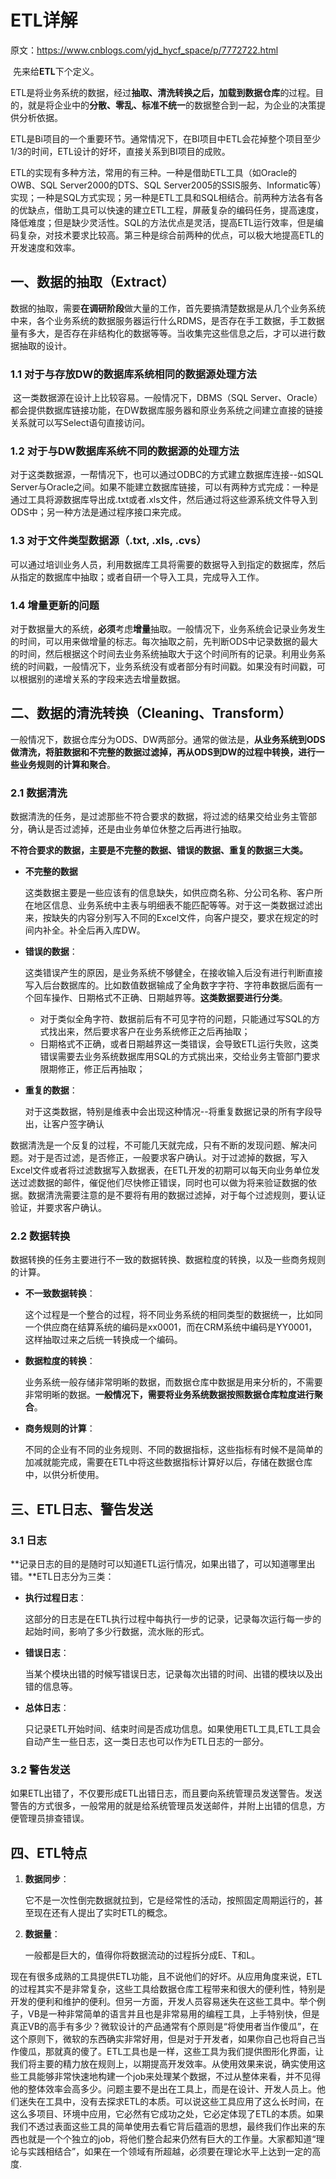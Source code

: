 # ETL详解

原文：https://www.cnblogs.com/yjd_hycf_space/p/7772722.html



​        先来给**ETL**下个定义。

​        ETL是将业务系统的数据，经过**抽取、清洗转换之后，加载到数据仓库**的过程。目的，就是将企业中的**分散、零乱、标准不统一**的数据整合到一起，为企业的决策提供分析依据。

​        ETL是Bi项目的一个重要环节。通常情况下，在BI项目中ETL会花掉整个项目至少1/3的时间，ETL设计的好坏，直接关系到BI项目的成败。

​        ETL的实现有多种方法，常用的有三种。一种是借助ETL工具（如Oracle的OWB、SQL Server2000的DTS、SQL Server2005的SSIS服务、Informatic等）实现；一种是SQL方式实现；另一种是ETL工具和SQL相结合。前两种方法各有各的优缺点，借助工具可以快速的建立ETL工程，屏蔽复杂的编码任务，提高速度，降低难度；但是缺少灵活性。SQL的方法优点是灵活，提高ETL运行效率，但是编码复杂，对技术要求比较高。第三种是综合前两种的优点，可以极大地提高ETL的开发速度和效率。

## 一、数据的抽取（Extract）

​        数据的抽取，需要**在调研阶段**做大量的工作，首先要搞清楚数据是从几个业务系统中来，各个业务系统的数据服务器运行什么RDMS，是否存在手工数据，手工数据量有多大，是否存在非结构化的数据等等。当收集完这些信息之后，才可以进行数据抽取的设计。

### 1.1 对于与存放DW的数据库系统相同的数据源处理方法

​        这一类数据源在设计上比较容易。一般情况下，DBMS（SQL Server、Oracle）都会提供数据库链接功能，在DW数据库服务器和原业务系统之间建立直接的链接关系就可以写Select语句直接访问。

### 1.2 对于与DW数据库系统不同的数据源的处理方法

​        对于这类数据源，一帮情况下，也可以通过ODBC的方式建立数据库连接--如SQL Server与Oracle之间。如果不能建立数据库链接，可以有两种方式完成：一种是通过工具将源数据库导出成.txt或者.xls文件，然后通过将这些源系统文件导入到ODS中；另一种方法是通过程序接口来完成。

### 1.3 对于文件类型数据源（.txt, .xls, .cvs）

​        可以通过培训业务人员，利用数据库工具将需要的数据导入到指定的数据库，然后从指定的数据库中抽取；或者自研一个导入工具，完成导入工作。

### 1.4 增量更新的问题

​        对于数据量大的系统，**必须**考虑**增量**抽取。一般情况下，业务系统会记录业务发生的时间，可以用来做增量的标志。每次抽取之前，先判断ODS中记录数据的最大的时间，然后根据这个时间去业务系统抽取大于这个时间所有的记录。利用业务系统的时间戳，一般情况下，业务系统没有或者部分有时间戳。如果没有时间戳，可以根据别的递增关系的字段来选去增量数据。

## 二、数据的清洗转换（Cleaning、Transform）

​        一般情况下，数据仓库分为ODS、DW两部分。通常的做法是，**从业务系统到ODS做清洗，将脏数据和不完整的数据过滤掉，再从ODS到DW的过程中转换，进行一些业务规则的计算和聚合**。

### 2.1 数据清洗

​        数据清洗的任务，是过滤那些不符合要求的数据，将过滤的结果交给业务主管部分，确认是否过滤掉，还是由业务单位休整之后再进行抽取。

​        **不符合要求的数据，主要是不完整的数据、错误的数据、重复的数据三大类。**

* **不完整的数据**

  ​        这类数据主要是一些应该有的信息缺失，如供应商名称、分公司名称、客户所在地区信息、业务系统中主表与明细表不能匹配等等。对于这一类数据过滤出来，按缺失的内容分别写入不同的Excel文件，向客户提交，要求在规定的时间内补全。补全后再入库DW。

* **错误的数据**：

  ​        这类错误产生的原因，是业务系统不够健全，在接收输入后没有进行判断直接写入后台数据库的。比如数值数据输成了全角数字字符、字符串数据后面有一个回车操作、日期格式不正确、日期越界等。**这类数据要进行分类**。

  * 对于类似全角字符、数据前后有不可见字符的问题，只能通过写SQL的方式找出来，然后要求客户在业务系统修正之后再抽取；
  * 日期格式不正确，或者日期越界这一类错误，会导致ETL运行失败，这类错误需要去业务系统数据库用SQL的方式挑出来，交给业务主管部门要求限期修正，修正后再抽取；

* **重复的数据**：

  ​        对于这类数据，特别是维表中会出现这种情况--将重复数据记录的所有字段导出，让客户签字确认

​        数据清洗是一个反复的过程，不可能几天就完成，只有不断的发现问题、解决问题。对于是否过滤，是否修正，一般要求客户确认。对于过滤掉的数据，写入Excel文件或者将过滤数据写入数据表，在ETL开发的初期可以每天向业务单位发送过滤数据的邮件，催促他们尽快修正错误，同时也可以做为将来验证数据的依据。数据清洗需要注意的是不要将有用的数据过滤掉，对于每个过滤规则，要认证验证，并要求客户确认。

### 2.2 数据转换

​        数据转换的任务主要进行不一致的数据转换、数据粒度的转换，以及一些商务规则的计算。

* **不一致数据转换**：

  ​        这个过程是一个整合的过程，将不同业务系统的相同类型的数据统一，比如同一个供应商在结算系统的编码是xx0001，而在CRM系统中编码是YY0001，这样抽取过来之后统一转换成一个编码。

* **数据粒度的转换**：

  ​        业务系统一般存储非常明晰的数据，而数据仓库中数据是用来分析的，不需要非常明晰的数据。**一般情况下，需要将业务系统数据按照数据仓库粒度进行聚合**。

* **商务规则的计算**：

  ​        不同的企业有不同的业务规则、不同的数据指标，这些指标有时候不是简单的加减就能完成，需要在ETL中将这些数据指标计算好以后，存储在数据仓库中，以供分析使用。

## 三、ETL日志、警告发送

### 3.1 日志

​        **记录日志的目的是随时可以知道ETL运行情况，如果出错了，可以知道哪里出错。**ETL日志分为三类：

* **执行过程日志**：

  ​        这部分的日志是在ETL执行过程中每执行一步的记录，记录每次运行每一步的起始时间，影响了多少行数据，流水账的形式。

* **错误日志**：

  ​        当某个模块出错的时候写错误日志，记录每次出错的时间、出错的模块以及出错的信息等。

* **总体日志**：

  ​        只记录ETL开始时间、结束时间是否成功信息。如果使用ETL工具,ETL工具会自动产生一些日志，这一类日志也可以作为ETL日志的一部分。

### 3.2 警告发送

​        如果ETL出错了，不仅要形成ETL出错日志，而且要向系统管理员发送警告。发送警告的方式很多，一般常用的就是给系统管理员发送邮件，并附上出错的信息，方便管理员排查错误。



## 四、ETL特点

1. **数据同步**：

   它不是一次性倒完数据就拉到，它是经常性的活动，按照固定周期运行的，甚至现在还有人提出了实时ETL的概念。

2. **数据量**：

   一般都是巨大的，值得你将数据流动的过程拆分成E、T和L。

​        现在有很多成熟的工具提供ETL功能，且不说他们的好坏。从应用角度来说，ETL的过程其实不是非常复杂，这些工具给数据仓库工程带来和很大的便利性，特别是开发的便利和维护的便利。但另一方面，开发人员容易迷失在这些工具中。举个例子，VB是一种非常简单的语言并且也是非常易用的编程工具，上手特别快，但是真正VB的高手有多少？微软设计的产品通常有个原则是“将使用者当作傻瓜”，在这个原则下，微软的东西确实非常好用，但是对于开发者，如果你自己也将自己当作傻瓜，那就真的傻了。ETL工具也是一样，这些工具为我们提供图形化界面，让我们将主要的精力放在规则上，以期提高开发效率。从使用效果来说，确实使用这些工具能够非常快速地构建一个job来处理某个数据，不过从整体来看，并不见得他的整体效率会高多少。问题主要不是出在工具上，而是在设计、开发人员上。他们迷失在工具中，没有去探求ETL的本质。可以说这些工具应用了这么长时间，在这么多项目、环境中应用，它必然有它成功之处，它必定体现了ETL的本质。如果我们不透过表面这些工具的简单使用去看它背后蕴涵的思想，最终我们作出来的东西也就是一个个独立的job，将他们整合起来仍然有巨大的工作量。大家都知道“理论与实践相结合”，如果在一个领域有所超越，必须要在理论水平上达到一定的高度.